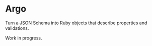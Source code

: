 # Argo

Turn a JSON Schema into Ruby objects that describe properties and validations.

Work in progress.
